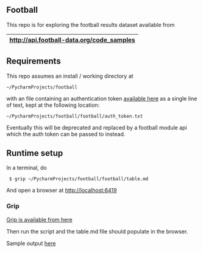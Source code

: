 ## Football

This repo is for exploring the football results dataset available from 

| http://api.football-data.org/code_samples |
|---|

## Requirements 

This repo assumes an install / working directory at

```
~/PycharmProjects/football
```

with an file containing an authentication token [available here](http://api.football-data.org/register) as a single line of text, kept at the following location:

```
~/PycharmProjects/football/football/auth_token.txt
```

Eventually this will be deprecated and replaced by a football module api which the auth token can be passed to instead.

## Runtime setup

In a terminal, do
```
 $ grip ~/PycharmProjects/football/football/table.md
```

And open a browser at [http://localhost:6419](http://localhost:6419)

### Grip
[Grip is available from here](https://github.com/joeyespo/grip)

Then run the script and the table.md file should populate in the browser.

Sample output [here](table.md)
